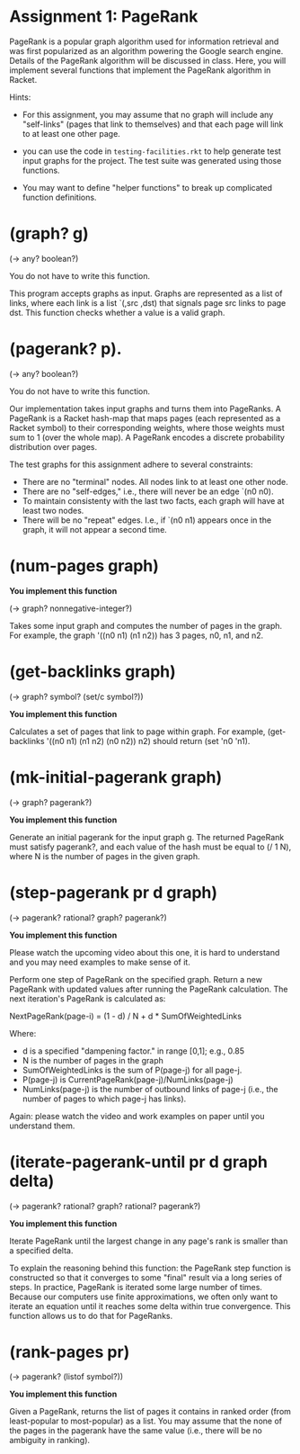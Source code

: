 # Assignment 1: PageRank

PageRank is a popular graph algorithm used for information
retrieval and was first popularized as an algorithm powering
the Google search engine. Details of the PageRank algorithm will be
discussed in class. Here, you will implement several functions that
implement the PageRank algorithm in Racket.

Hints: 

- For this assignment, you may assume that no graph will include
any "self-links" (pages that link to themselves) and that each page
will link to at least one other page.

- you can use the code in `testing-facilities.rkt` to help generate
test input graphs for the project. The test suite was generated
using those functions.

- You may want to define "helper functions" to break up complicated
function definitions.

# (graph? g)
(-> any? boolean?)

You do not have to write this function.

This program accepts graphs as input. Graphs are represented as a list
of links, where each link is a list `(,src ,dst) that signals page src
links to page dst.  This function checks whether a value is a valid
graph.

# (pagerank? p).
(-> any? boolean?)

You do not have to write this function.

Our implementation takes input graphs and turns them into PageRanks. A
PageRank is a Racket hash-map that maps pages (each represented as a
Racket symbol) to their corresponding weights, where those weights
must sum to 1 (over the whole map).  A PageRank encodes a discrete
probability distribution over pages.

The test graphs for this assignment adhere to several constraints:
+ There are no "terminal" nodes. All nodes link to at least one
other node.
+ There are no "self-edges," i.e., there will never be an edge `(n0
n0).
+ To maintain consistenty with the last two facts, each graph will
have at least two nodes.
+ There will be no "repeat" edges. I.e., if `(n0 n1) appears once
in the graph, it will not appear a second time.

# (num-pages graph)

**You implement this function**

(-> graph? nonnegative-integer?)

Takes some input graph and computes the number of pages in the
graph. For example, the graph '((n0 n1) (n1 n2)) has 3 pages, n0, n1,
and n2.

# (get-backlinks graph)
(-> graph? symbol? (set/c symbol?))

**You implement this function**

Calculates a set of pages that link to page within graph. For
example, (get-backlinks '((n0 n1) (n1 n2) (n0 n2)) n2) should
return (set 'n0 'n1).


# (mk-initial-pagerank graph)
(-> graph? pagerank?)

**You implement this function**

Generate an initial pagerank for the input graph g. The returned
PageRank must satisfy pagerank?, and each value of the hash must be
equal to (/ 1 N), where N is the number of pages in the given graph.

# (step-pagerank pr d graph)
(-> pagerank? rational? graph? pagerank?)

**You implement this function**

Please watch the upcoming video about this one, it is hard to
understand and you may need examples to make sense of it.

Perform one step of PageRank on the specified graph. Return a new
PageRank with updated values after running the PageRank
calculation. The next iteration's PageRank is calculated as:

NextPageRank(page-i) = (1 - d) / N + d * SumOfWeightedLinks

Where:
 + d is a specified "dampening factor." in range [0,1]; e.g., 0.85
 + N is the number of pages in the graph
 + SumOfWeightedLinks is the sum of P(page-j) for all page-j.
 + P(page-j) is CurrentPageRank(page-j)/NumLinks(page-j)
 + NumLinks(page-j) is the number of outbound links of page-j
 (i.e., the number of pages to which page-j has links).

Again: please watch the video and work examples on paper until you
understand them.

# (iterate-pagerank-until pr d graph delta)
(-> pagerank? rational? graph? rational? pagerank?)

**You implement this function**

Iterate PageRank until the largest change in any page's rank is
smaller than a specified delta.

To explain the reasoning behind this function: the PageRank step
function is constructed so that it converges to some "final" result
via a long series of steps. In practice, PageRank is iterated some
large number of times. Because our computers use finite
approximations, we often only want to iterate an equation until it
reaches some delta within true convergence. This function allows us to
do that for PageRanks.

# (rank-pages pr)
(-> pagerank? (listof symbol?))

**You implement this function**

Given a PageRank, returns the list of pages it contains in ranked
order (from least-popular to most-popular) as a list. You may assume
that the none of the pages in the pagerank have the same value (i.e.,
there will be no ambiguity in ranking).


